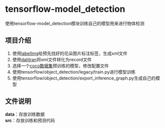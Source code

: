 # tensorflow-model_detection
使用tensorflow-model_detection模块训练自己的模型用来进行物体检测
## 项目介绍
1. 使用[labelImg](https://github.com/tzutalin/labelImg)给预先找好的花朵图片标注标签，生成xml文件  
2. 使用[datitran](https://github.com/datitran/raccoon_dataset)将xml文件转化为record文件  
3. 选择一个[coco数据集](https://github.com/tensorflow/models/blob/master/research/object_detection/g3doc/detection_model_zoo.md)预训练的模型，修改配置文件  
4. 使用tensorflow/object\_detection/legacy/train.py进行模型训练  
5. 使用tensorflow/object\_detection/export\_inference\_graph.py生成自己的模型  

## 文件说明
**data**：存放训练数据  
**src**：存放训练和预测代码